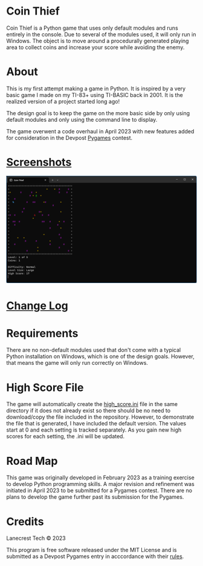 # Coin Thief

Coin Thief is a Python game that uses only default modules and runs entirely in the console. Due to several of the modules used, it will only run in Windows. The object is to move around a procedurally generated playing area to collect coins and increase your score while avoiding the enemy.

About
=
This is my first attempt making a game in Python. It is inspired 
by a very basic game I made on my TI-83+ using TI-BASIC back in
2001. It is the realized version of a project started long ago!

The design goal is to keep the game on the more basic side by 
only using default modules and only using the command line to 
display.

The game overwent a code overhaul in April 2023 with new features 
added for consideration in the Devpost [Pygames](https://pygames.devpost.com/) 
contest.

[Screenshots](/screenshots)
=
![Alt text](/screenshots/v1_41_gameplay.png?raw=true "Gameplay")

[Change Log](CHANGELOG.md)
=

Requirements
=
There are no non-default modules used that don't come with a typical 
Python installation on Windows, which is one of the design goals. 
However, that means the game will only run correctly on Windows.

High Score File
=
The game will automatically create the [high_score.ini](high_score.ini) 
file in the same directory if it does not already exist so there should 
be no need to download/copy the file included in the repository. 
However, to demonstrate the file that is generated, I have included the 
default version. The values start at 0 and each setting is tracked 
separately. As you gain new high scores for each setting, the .ini 
will be updated. 

Road Map
=
This game was originally developed in February 2023 as a training 
exercise to develop Python programming skills. A major revision and 
refinement was initiated in April 2023 to be submitted for a Pygames 
contest. There are no plans to develop the game further past its 
submission for the Pygames.

Credits
=
Lanecrest Tech © 2023

This program is free software released under the MIT License and is submitted as a Devpost Pygames entry in acccordance with their [rules](https://pygames.devpost.com/rules).
